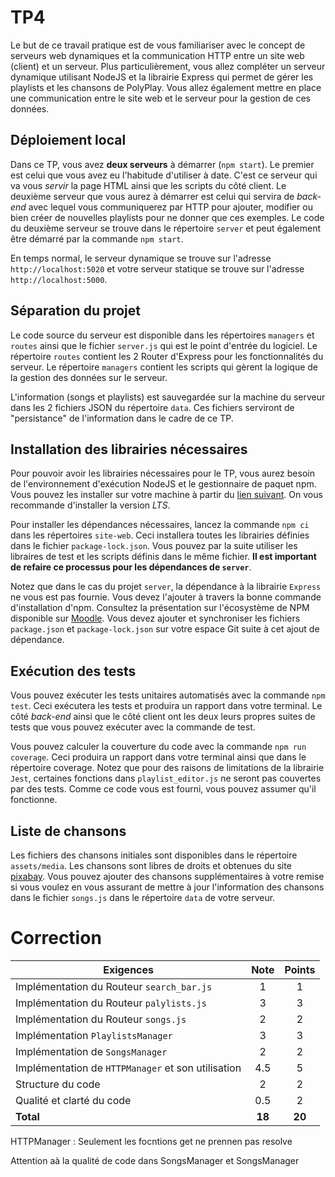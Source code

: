 # TP4

Le but de ce travail pratique est de vous familiariser avec le concept de serveurs web dynamiques et la communication HTTP entre un site web (client) et un serveur. Plus particulièrement, vous allez compléter un serveur dynamique utilisant NodeJS et la librairie Express qui permet de gérer les playlists et les chansons de PolyPlay.  Vous allez également mettre en place une communication entre le site web et le serveur pour la gestion de ces données.
## Déploiement local

Dans ce TP, vous avez **deux serveurs** à démarrer (`npm start`). Le premier est celui que vous avez eu l'habitude d'utiliser à date. C'est ce serveur qui va vous *servir* la page HTML ainsi que les scripts du côté client. Le deuxième serveur que vous aurez à démarrer est celui qui servira de *back-end* avec lequel vous communiquerez par HTTP pour ajouter, modifier ou bien créer de nouvelles playlists pour ne donner que ces exemples. Le code du deuxième serveur se trouve dans le répertoire `server` et peut également être démarré par la commande `npm start`.

En temps normal, le serveur dynamique se trouve sur l'adresse `http://localhost:5020` et votre serveur statique se trouve sur l'adresse `http://localhost:5000`.
## Séparation du projet
Le code source du serveur est disponible dans les répertoires `managers` et `routes` ainsi que le fichier `server.js` qui est le point d'entrée du logiciel. Le répertoire `routes` contient les 2 Router d'Express pour les fonctionnalités du serveur. Le répertoire `managers` contient les scripts qui gèrent la logique de la gestion des données sur le serveur.

L'information (songs et playlists) est sauvegardée sur la machine du serveur dans les 2 fichiers JSON du répertoire `data`. Ces fichiers serviront de "persistance" de l'information dans le cadre de ce TP.

## Installation des librairies nécessaires

Pour pouvoir avoir les librairies nécessaires pour le TP, vous aurez besoin de l'environnement d'exécution NodeJS et le gestionnaire de paquet npm. Vous pouvez les installer sur votre machine à partir du [lien suivant](https://nodejs.org/en/download/). On vous recommande d'installer la version _LTS_.

Pour installer les dépendances nécessaires, lancez la commande `npm ci` dans les répertoires `site-web`. Ceci installera toutes les librairies définies dans le fichier `package-lock.json`. Vous pouvez par la suite utiliser les libraires de test et les scripts définis dans le même fichier. **Il est important de refaire ce processus pour les dépendances de `server`**.

Notez que dans le cas du projet `server`, la dépendance à la librairie `Express` ne vous est pas fournie. Vous devez l'ajouter à travers la bonne commande d'installation d'npm. Consultez la présentation sur l'écosystème de NPM disponible sur [Moodle](https://moodle.polymtl.ca/pluginfile.php/1030574/mod_resource/content/7/npm.pdf). Vous devez ajouter et synchroniser les fichiers `package.json` et `package-lock.json` sur votre espace Git suite à cet ajout de dépendance.

## Exécution des tests

Vous pouvez exécuter les tests unitaires automatisés avec la commande `npm test`. Ceci exécutera les tests et produira un rapport dans votre terminal. Le côté *back-end* ainsi que le côté client ont les deux leurs propres suites de tests que vous pouvez  exécuter avec la commande de test.

Vous pouvez calculer la couverture du code avec la commande `npm run coverage`. Ceci produira un rapport dans votre terminal ainsi que dans le répertoire coverage. Notez que pour des raisons de limitations de la librairie `Jest`, certaines fonctions dans `playlist_editor.js` ne seront pas couvertes par des tests. Comme ce code vous est fourni, vous pouvez assumer qu'il fonctionne.

## Liste de chansons

Les fichiers des chansons initiales sont disponibles dans le répertoire `assets/media`. Les chansons sont libres de droits et obtenues du site [pixabay](https://pixabay.com/music/). Vous pouvez ajouter des chansons supplémentaires à votre remise si vous voulez en vous assurant de mettre à jour l'information des chansons dans le fichier `songs.js` dans le répertoire `data` de votre serveur.

# Correction

| **Exigences**                                     | **Note** | **Points** |
| ------------------------------------------------- | :------: | :--------: |
| Implémentation du Routeur `search_bar.js`         |    1     |     1      |
| Implémentation du Routeur `palylists.js`          |    3     |     3      |
| Implémentation du Routeur `songs.js`              |    2     |     2      |
| Implémentation `PlaylistsManager`                 |    3     |     3      |
| Implémentation de `SongsManager`                  |    2     |     2      |
| Implémentation de `HTTPManager` et son utilisation|    4.5     |     5      |
| Structure du code                                 |    2     |     2      |
| Qualité et clarté du code                         |    0.5     |     2      |
| **Total**                                         | **18**    |   **20**   |

HTTPManager : Seulement les focntions get ne prennen pas resolve

Attention aà la qualité de code dans SongsManager et SongsManager
